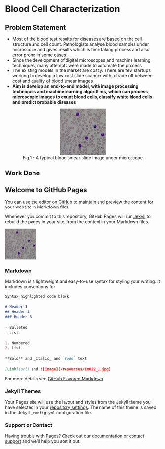 
# Blood Cell Characterization

## Problem Statement
- Most of the blood test results for diseases are based on the cell structure and cell count. Pathologists analyse blood samples under microscope and gives results which is time taking process and also error prone in some cases
- Since the development of digital microscopes and machine learning techniques, many attempts were made to automate the process
- The existing models in the market are costly. There are few startups working to develop a low cost slide scanner with a trade off between cost and quality of blood smear images
- **Aim is develop an end-to-end model, with image processing techniques and machine learning algorithms, which can process microscopic images to count blood cells, classify white blood cells and predict probable diseases**

<div align="center">
  <figure>
    <img src="resources/Im022_1.jpg" alt="Blood Smear Image" width="150px" height="150px" align="center">
    <figcaption>Fig.1 - A typical blood smear slide image under microscope</figcaption>
  </figure> 
</div>

## Work Done


## Welcome to GitHub Pages

You can use the [editor on GitHub](https://github.com/Jeevan-J/BloodCellCharacterization/edit/master/README.md) to maintain and preview the content for your website in Markdown files.

Whenever you commit to this repository, GitHub Pages will run [Jekyll](https://jekyllrb.com/) to rebuild the pages in your site, from the content in your Markdown files.

<img src="resources/Im022_1.jpg" height="100px" width="100px">

### Markdown

Markdown is a lightweight and easy-to-use syntax for styling your writing. It includes conventions for

```markdown
Syntax highlighted code block

# Header 1
## Header 2
### Header 3

- Bulleted
- List

1. Numbered
2. List

**Bold** and _Italic_ and `Code` text

[Link](url) and ![Image](/resourses/Im022_1.jpg)
```

For more details see [GitHub Flavored Markdown](https://guides.github.com/features/mastering-markdown/).

### Jekyll Themes

Your Pages site will use the layout and styles from the Jekyll theme you have selected in your [repository settings](https://github.com/Jeevan-J/BloodCellCharacterization/settings). The name of this theme is saved in the Jekyll `_config.yml` configuration file.

### Support or Contact

Having trouble with Pages? Check out our [documentation](https://help.github.com/categories/github-pages-basics/) or [contact support](https://github.com/contact) and we’ll help you sort it out.

